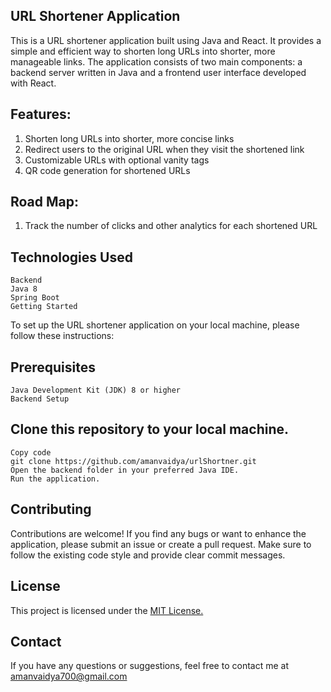 ## URL Shortener Application<br>

This is a URL shortener application built using Java and React. It provides a simple and efficient way to shorten long URLs into shorter, more manageable links. The application consists of two main components: a backend server written in Java and a frontend user interface developed with React.<br>

## Features:<br>
1. Shorten long URLs into shorter, more concise links<br>
2. Redirect users to the original URL when they visit the shortened link<br>
3. Customizable URLs with optional vanity tags<br>
4. QR code generation for shortened URLs<br>

## Road Map:<br>
1. Track the number of clicks and other analytics for each shortened URL<br>

## Technologies Used<br>
    Backend
    Java 8
    Spring Boot
    Getting Started

To set up the URL shortener application on your local machine, please follow these instructions:<br>

## Prerequisites<br>
    Java Development Kit (JDK) 8 or higher
    Backend Setup

## Clone this repository to your local machine.<br>
    Copy code
    git clone https://github.com/amanvaidya/urlShortner.git
    Open the backend folder in your preferred Java IDE.
    Run the application.

## Contributing<br>
Contributions are welcome! If you find any bugs or want to enhance the application, please submit an issue or create a pull request. Make sure to follow the existing code style and provide clear commit messages.<br>

## License<br>
This project is licensed under the <a href="https://github.com/amanvaidya/urlShortner/blob/main/License">MIT License.</a><br>

## Contact 
If you have any questions or suggestions, feel free to contact me at amanvaidya700@gmail.com

